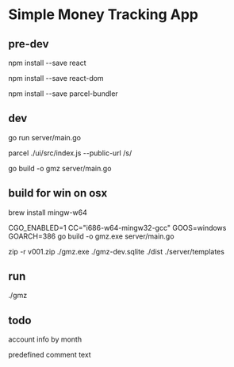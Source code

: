 # Simple Money Tracking App


## pre-dev

npm install --save react

npm install --save react-dom

npm install --save parcel-bundler


## dev

go run server/main.go

parcel ./ui/src/index.js --public-url /s/

go build -o gmz server/main.go



## build for win on osx

brew install mingw-w64

CGO_ENABLED=1 CC="i686-w64-mingw32-gcc" GOOS=windows GOARCH=386 go build -o gmz.exe server/main.go

zip -r v001.zip ./gmz.exe ./gmz-dev.sqlite ./dist ./server/templates

## run 

./gmz

## todo

account info by month

predefined comment text